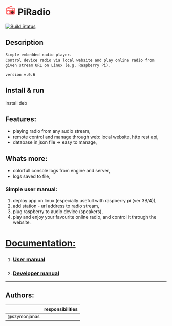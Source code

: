 
# <img src="server/resources/favicon.png" width="32">  PiRadio
[![Build Status](https://travis-ci.com/PiRadioApp/PiRadioApp.svg?branch=master)](https://travis-ci.com/PiRadioApp/PiRadioApp)
## Description
```
Simple embedded radio player.
Control device radio via local website and play online radio from given stream URL on Linux (e.g. Raspberry Pi).
```
```
version v.0.6
```

## Install & run
install deb 
<!-- TODO -->

## Features:
- playing radio from any audio stream,
- remote control and manage through web: local website, http rest api, 
- database in json file -> easy to manage,

## Whats more:
- colorfull console logs from engine and server,
- logs saved to file,

### Simple user manual:
1. deploy app on linux (especially usefull with raspberry pi (ver 3B/4)),
2. add station - url address to radio stream,
3. plug raspberry to audio device (speakers),
4. play and enjoy your favourite online radio, and control it through the website.

# [Documentation:](docs/README.md)
1. ### [User manual](docs/user_manual.md)
2. ### [Developer manual](docs/developer_manual.md)

--- 
## Authors:
| | responsibilities |
| --- | --- |
| @szymonjanas | |
